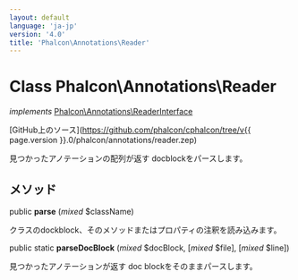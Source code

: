 ```yaml
---
layout: default
language: 'ja-jp'
version: '4.0'
title: 'Phalcon\Annotations\Reader'
---
```

# Class **Phalcon\Annotations\Reader**

*implements* [Phalcon\Annotations\ReaderInterface](Phalcon_Annotations_ReaderInterface)

[GitHub上のソース](https://github.com/phalcon/cphalcon/tree/v{{ page.version }}.0/phalcon/annotations/reader.zep)

見つかったアノテーションの配列が返す docblockをパースします。

## メソッド

public **parse** (*mixed* $className)

クラスのdockblock、そのメソッドまたはプロパティの注釈を読み込みます。

public static **parseDocBlock** (*mixed* $docBlock, [*mixed* $file], [*mixed* $line])

見つかったアノテーションが返す doc blockをそのままパースします。